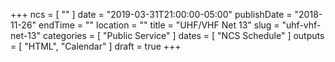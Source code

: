 +++
ncs = [ "" ]
date = "2019-03-31T21:00:00-05:00"
publishDate = "2018-11-26"
endTime = ""
location = ""
title = "UHF/VHF Net 13"
slug = "uhf-vhf-net-13"
categories = [ "Public Service" ]
dates = [ "NCS Schedule" ]
outputs = [ "HTML", "Calendar" ]
draft = true
+++
